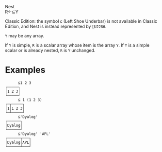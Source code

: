 <div class="heading">
  <div class="name">Nest</div>
  <div class="command">R←⊆Y</div>
</div>

Classic Edition:  the symbol `⊆` (Left Shoe Underbar) is not available in Classic Edition, and Nest is instead represented by `⎕U2286`.

`Y` may be any array.

If `Y` is simple, `R` is a scalar array whose item is the array `Y`.  If `Y` is a simple scalar or is already nested, `R` is `Y` unchanged.

# Examples
```apl
      ⊆1 2 3
┌─────┐
│1 2 3│
└─────┘
      ⊆ 1 (1 2 3)
┌─┬─────┐
│1│1 2 3│
└─┴─────┘
      ⊆'Dyalog'
┌──────┐
│Dyalog│
└──────┘
      ⊆'Dyalog' 'APL'
┌──────┬───┐
│Dyalog│APL│
└──────┴───┘

```
